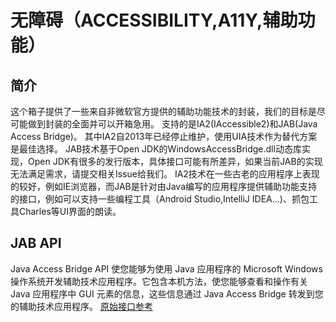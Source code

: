 # 无障碍（ACCESSIBILITY,A11Y,辅助功能）


## 简介
这个箱子提供了一些来自非微软官方提供的辅助功能技术的封装，我们的目标是尽可能做到封装的全面并可以开箱急用。
支持的是IA2(IAccessible2)和JAB(Java Access Bridge)。
其中IA2自2013年已经停止维护，使用UIA技术作为替代方案是最佳选择。
JAB技术基于Open JDK的WindowsAccessBridge.dll动态库实现，Open JDK有很多的发行版本，具体接口可能有所差异，如果当前JAB的实现无法满足需求，请提交相关Issue给我们。
IA2技术在一些古老的应用程序上表现的较好，例如IE浏览器，而JAB是针对由Java编写的应用程序提供辅助功能支持的接口，例如可以支持一些编程工具（Android Studio,IntelliJ IDEA...)、抓包工具Charles等UI界面的朗读。


## JAB API
Java Access Bridge API 使您能够为使用 Java 应用程序的 Microsoft Windows 操作系统开发辅助技术应用程序。它包含本机方法，使您能够查看和操作有关 Java 应用程序中 GUI 元素的信息，这些信息通过 Java Access Bridge 转发到您的辅助技术应用程序。
[原始接口参考](https://docs.oracle.com/javase/9/access/jaapi.htm#JSACC-GUID-C10D11B0-F588-43FA-BBDE-70E9085E9AFF)